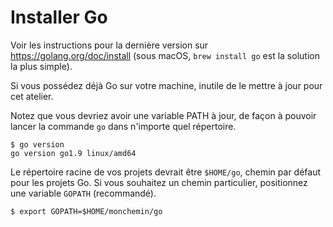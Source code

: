 # Installer Go

Voir les instructions pour la dernière version sur https://golang.org/doc/install (sous macOS, `brew install go` est la solution la plus simple).

Si vous possédez déjà Go sur votre machine, inutile de le mettre à jour pour cet atelier.

Notez que vous devriez avoir une variable PATH à jour, de façon à pouvoir lancer la commande `go` dans n'importe quel répertoire.

```
$ go version
go version go1.9 linux/amd64
```

Le répertoire racine de vos projets devrait être `$HOME/go`, chemin par défaut pour les projets Go. Si vous souhaitez un chemin particulier, positionnez une variable `GOPATH` (recommandé).

```
$ export GOPATH=$HOME/monchemin/go
```
